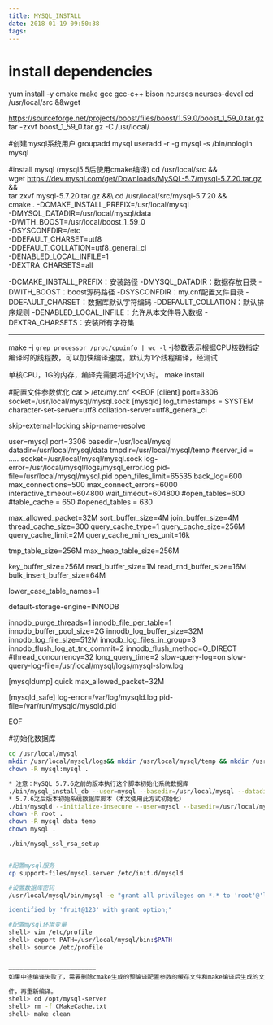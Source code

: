 ```yaml
---
title: MYSQL_INSTALL
date: 2018-01-19 09:50:38
tags:
---
```



# install dependencies
yum install -y cmake make gcc gcc-c++ bison ncurses ncurses-devel
cd /usr/local/src &&wget 

https://sourceforge.net/projects/boost/files/boost/1.59.0/boost_1_59_0.tar.gz
tar -zxvf boost_1_59_0.tar.gz -C /usr/local/

#创建mysql系统用户
groupadd mysql
useradd -r -g mysql -s /bin/nologin mysql

#install mysql (mysql5.5后使用cmake编译)
cd /usr/local/src &&\
wget https://dev.mysql.com/get/Downloads/MySQL-5.7/mysql-5.7.20.tar.gz &&\
tar zxvf mysql-5.7.20.tar.gz  &&\ 
cd /usr/local/src/mysql-5.7.20 &&\
cmake . -DCMAKE_INSTALL_PREFIX=/usr/local/mysql \
-DMYSQL_DATADIR=/usr/local/mysql/data \
-DWITH_BOOST=/usr/local/boost_1_59_0 \
-DSYSCONFDIR=/etc \
-DDEFAULT_CHARSET=utf8 \
-DDEFAULT_COLLATION=utf8_general_ci \
-DENABLED_LOCAL_INFILE=1 \
-DEXTRA_CHARSETS=all


-DCMAKE_INSTALL_PREFIX：安装路径
-DMYSQL_DATADIR：数据存放目录
-DWITH_BOOST：boost源码路径
-DSYSCONFDIR：my.cnf配置文件目录
-DDEFAULT_CHARSET：数据库默认字符编码
-DDEFAULT_COLLATION：默认排序规则
-DENABLED_LOCAL_INFILE：允许从本文件导入数据
-DEXTRA_CHARSETS：安装所有字符集

----------------------------------------------------------------------------------

make -j `grep processor /proc/cpuinfo | wc -l` 
-j参数表示根据CPU核数指定编译时的线程数，可以加快编译速度。默认为1个线程编译，经测试

单核CPU，1G的内存，编译完需要将近1个小时。
make install

#配置文件参数优化
cat > /etc/my.cnf <<EOF
[client]
port=3306
socket=/usr/local/mysql/mysql.sock
[mysqld]
log_timestamps = SYSTEM
character-set-server=utf8
collation-server=utf8_general_ci

skip-external-locking
skip-name-resolve

user=mysql
port=3306
basedir=/usr/local/mysql
datadir=/usr/local/mysql/data
tmpdir=/usr/local/mysql/temp
#server_id = .....
socket=/usr/local/mysql/mysql.sock
log-error=/usr/local/mysql/logs/mysql_error.log
pid-file=/usr/local/mysql/mysql.pid
open_files_limit=65535
back_log=600
max_connections=500
max_connect_errors=6000
interactive_timeout=604800
wait_timeout=604800
#open_tables=600
#table_cache = 650
#opened_tables = 630

max_allowed_packet=32M
sort_buffer_size=4M
join_buffer_size=4M
thread_cache_size=300
query_cache_type=1
query_cache_size=256M
query_cache_limit=2M
query_cache_min_res_unit=16k

tmp_table_size=256M
max_heap_table_size=256M

key_buffer_size=256M
read_buffer_size=1M
read_rnd_buffer_size=16M
bulk_insert_buffer_size=64M

lower_case_table_names=1

default-storage-engine=INNODB

innodb_purge_threads=1
innodb_file_per_table=1
innodb_buffer_pool_size=2G
innodb_log_buffer_size=32M
innodb_log_file_size=512M
innodb_log_files_in_group=3
innodb_flush_log_at_trx_commit=2
innodb_flush_method=O_DIRECT
#thread_concurrency=32
long_query_time=2
slow-query-log=on
slow-query-log-file=/usr/local/mysql/logs/mysql-slow.log

[mysqldump]
quick
max_allowed_packet=32M

[mysqld_safe]
log-error=/var/log/mysqld.log
pid-file=/var/run/mysqld/mysqld.pid

EOF

#初始化数据库
```bash
cd /usr/local/mysql
mkdir /usr/local/mysql/logs&& mkdir /usr/local/mysql/temp && mkdir /usr/local/mysql/data
chown -R mysql:mysql .

* 注意：MySQL 5.7.6之前的版本执行这个脚本初始化系统数据库
./bin/mysql_install_db --user=mysql --basedir=/usr/local/mysql --datadir=/usr/local/mysql/data
* 5.7.6之后版本初始系统数据库脚本（本文使用此方式初始化）
./bin/mysqld --initialize-insecure --user=mysql --basedir=/usr/local/mysql --datadir=/usr/local/mysql/data
chown -R root .
chown -R mysql data temp 
chown mysql .

./bin/mysql_ssl_rsa_setup


#配置mysql服务
cp support-files/mysql.server /etc/init.d/mysqld

#设置数据库密码
/usr/local/mysql/bin/mysql -e "grant all privileges on *.* to 'root'@'localhost' 

identified by 'fruit@123' with grant option;"

#配置mysql环境变量
shell> vim /etc/profile
shell> export PATH=/usr/local/mysql/bin:$PATH
shell> source /etc/profile


————————————————————————
如果中途编译失败了，需要删除cmake生成的预编译配置参数的缓存文件和make编译后生成的文

件，再重新编译。
shell> cd /opt/mysql-server
shell> rm -f CMakeCache.txt
shell> make clean

```
